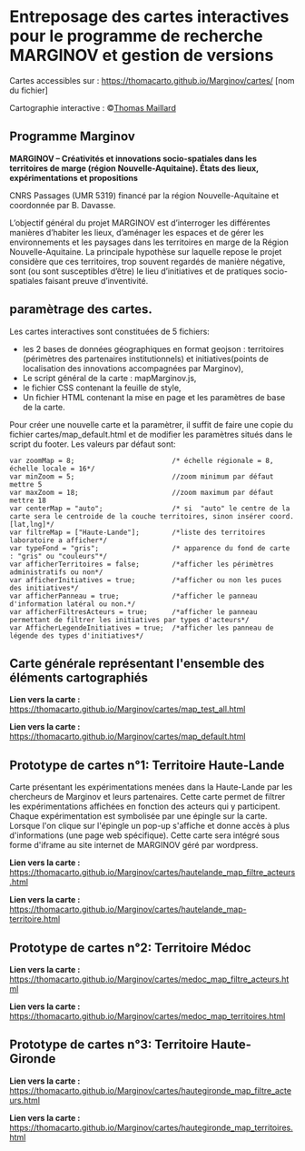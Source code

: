 # Entreposage des cartes interactives pour le programme de recherche MARGINOV et gestion de versions

Cartes accessibles sur : https://thomacarto.github.io/Marginov/cartes/ [nom du fichier]

Cartographie interactive : ©[Thomas Maillard](https://cv.archives-ouvertes.fr/thomas-maillard "CV_T-Maillard") 

## Programme Marginov


**MARGINOV – Créativités et innovations socio-spatiales dans les territoires de marge (région Nouvelle-Aquitaine). États des lieux, expérimentations et propositions**

CNRS Passages (UMR 5319) financé par la région Nouvelle-Aquitaine et coordonnée par B. Davasse.

L’objectif général du projet MARGINOV est d’interroger les différentes manières d’habiter les lieux, d’aménager les espaces et de gérer les environnements et les paysages dans les territoires en marge de la Région Nouvelle-Aquitaine. La principale hypothèse sur laquelle repose le projet considère que ces territoires, trop souvent regardés de manière négative, sont (ou sont susceptibles d’être) le lieu d’initiatives et de pratiques socio-spatiales faisant preuve d’inventivité.

## paramètrage des cartes.

Les cartes interactives sont constituées de 5 fichiers:
- les 2 bases de données géographiques en format geojson : territoires (périmètres des partenaires institutionnels) et initiatives(points de localisation des innovations accompagnées par Marginov),
- Le script général de la carte : mapMarginov.js,
- le fichier CSS contenant la feuille de style,
- Un fichier HTML contenant la mise en page et les paramètres de base de la carte.

Pour créer une nouvelle carte et la paramètrer, il suffit de faire une copie du fichier cartes/map_default.html et de modifier les paramètres situés dans le script du footer. Les valeurs par défaut sont:

~~~~
var zoomMap = 8;                        /* échelle régionale = 8, échelle locale = 16*/
var minZoom = 5;                        //zoom minimum par défaut mettre 5
var maxZoom = 18;                       //zoom maximum par défaut mettre 18
var centerMap = "auto";                 /* si  "auto" le centre de la carte sera le centroide de la couche territoires, sinon insérer coord.[lat,lng]*/
var filtreMap = ["Haute-Lande"];        /*liste des territoires laboratoire a afficher*/
var typeFond = "gris";                  /* apparence du fond de carte : "gris" ou "couleurs"*/
var afficherTerritoires = false;        /*afficher les périmètres administratifs ou non*/
var afficherInitiatives = true;         /*afficher ou non les puces des initiatives*/
var afficherPanneau = true;             /*afficher le panneau d'information latéral ou non.*/
var afficherFiltresActeurs = true;      /*afficher le panneau permettant de filtrer les initiatives par types d'acteurs*/
var AfficherLegendeInitiatives = true;  /*afficher les panneau de légende des types d'initiatives*/
~~~~
## Carte générale représentant l'ensemble des éléments cartographiés

**Lien vers la carte :** https://thomacarto.github.io/Marginov/cartes/map_test_all.html


**Lien vers la carte :** https://thomacarto.github.io/Marginov/cartes/map_default.html

## Prototype de cartes n°1: Territoire Haute-Lande

Carte présentant les expérimentations menées dans la Haute-Lande par les chercheurs de Marginov et leurs partenaires. Cette carte permet de filtrer les expérimentations affichées en fonction des acteurs qui y participent. Chaque expérimentation est symbolisée par une épingle sur la carte. Lorsque l'on clique sur l'épingle un pop-up s'affiche et donne accès à plus d'informations (une page web spécifique). Cette carte sera intégré sous forme d'iframe au site internet de MARGINOV géré par wordpress.

**Lien vers la carte :** https://thomacarto.github.io/Marginov/cartes/hautelande_map_filtre_acteurs.html


**Lien vers la carte :** https://thomacarto.github.io/Marginov/cartes/hautelande_map-territoire.html


## Prototype de cartes n°2: Territoire Médoc
**Lien vers la carte :** https://thomacarto.github.io/Marginov/cartes/medoc_map_filtre_acteurs.html


**Lien vers la carte :** https://thomacarto.github.io/Marginov/cartes/medoc_map_territoires.html

## Prototype de cartes n°3: Territoire Haute-Gironde

**Lien vers la carte :** https://thomacarto.github.io/Marginov/cartes/hautegironde_map_filtre_acteurs.html


**Lien vers la carte :** https://thomacarto.github.io/Marginov/cartes/hautegironde_map_territoires.html








